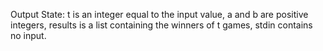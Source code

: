 Output State: t is an integer equal to the input value, a and b are positive integers, results is a list containing the winners of t games, stdin contains no input.